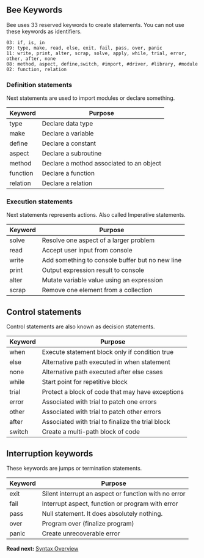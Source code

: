 ## Bee Keywords

Bee uses 33 reserved keywords to create statements. You can not use these keywords as identifiers. 

```
03: if, is, in
09: type, make, read, else, exit, fail, pass, over, panic
11: write, print, alter, scrap, solve, apply, while, trial, error, other, after, none 
08: method, aspect, define,switch, #import, #driver, #library, #module
02: function, relation
```

### Definition statements

Next statements are used to import modules or declare something.

| Keyword  | Purpose
|----------|--------------------------------------------------
| type     | Declare data type
| make     | Declare a variable 
| define   | Declare a constant
| aspect   | Declare a subroutine
| method   | Declare a mothod associated to an object
| function | Declare a function 
| relation | Declare a relation

### Execution statements

Next statements represents actions. Also called Imperative statements.

| Keyword  | Purpose
|----------|--------------------------------------------------
| solve    | Resolve one aspect of a larger problem
| read     | Accept user input from console 
| write    | Add something to console buffer but no new line 
| print    | Output expression result to console 
| alter    | Mutate variable value using an expression
| scrap    | Remove one element from a collection

## Control statements

Control statements are also known as decision statements.

| Keyword  | Purpose
|----------|----------------------------------------------------
| when     | Execute statement block only if condition true
| else     | Alternative path executed in when statement
| none     | Alternative path executed after else cases
| while    | Start point for repetitive block
| trial    | Protect a block of code that may have exceptions
| error    | Associated with trial to patch one errors
| other    | Associated with trial to patch other errors
| after    | Associated with trial to finalize the trial block
| switch   | Create a multi-path block of code

## Interruption keywords

These keywords are jumps or termination statements.

| Keyword  | Purpose
|----------|--------------------------------------------------
| exit     | Silent interrupt an aspect or function with no error 
| fail     | Interrupt aspect, function or program with error 
| pass     | Null statement. It does absolutely nothing.
| over     | Program over (finalize program)
| panic    | Create unrecoverable error

**Read next:** [Syntax Overview](overview.md)